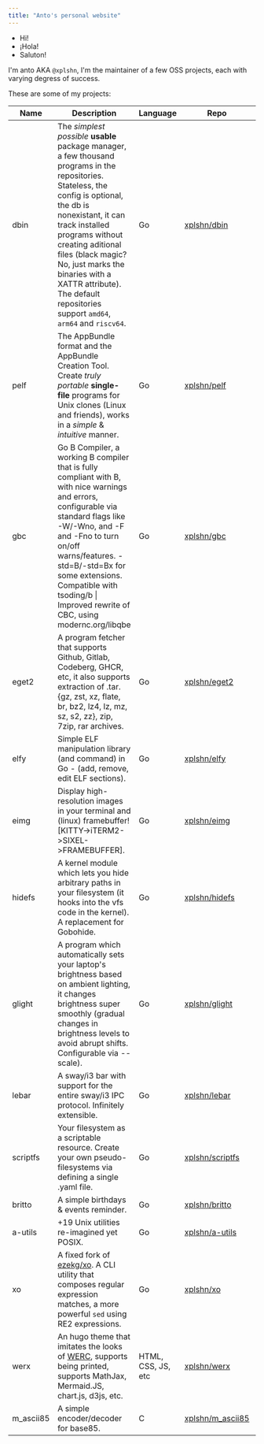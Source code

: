 ```yaml
---
title: "Anto's personal website"
---
```


- Hi!
- ¡Hola!
- Saluton!

I'm anto AKA `@xplshn`, I'm the maintainer of a few OSS projects, each with varying degress of success.

These are some of my projects:

| Name      | Description                                                                                                                                                                                                                                                                                                                                                     | Language           | Repo                                                    | Official Website                                 |
|-----------|-----------------------------------------------------------------------------------------------------------------------------------------------------------------------------------------------------------------------------------------------------------------------------------------------------------------------------------------------------------------|--------------------|---------------------------------------------------------|--------------------------------------------------|
| dbin      | The _simplest possible_ __usable__ package manager, a few thousand programs in the repositories. Stateless, the config is optional, the db is nonexistant, it can track installed programs without creating aditional files (black magic? No, just marks the binaries with a XATTR attribute). The default repositories support `amd64`, `arm64` and `riscv64`. | Go                 | [xplshn/dbin](https://github.com/xplshn/dbin)           |                                                  |
| pelf      | The AppBundle format and the AppBundle Creation Tool. Create _truly portable_ __single-file__ programs for Unix clones (Linux and friends), works in a _simple_ & _intuitive_ manner.                                                                                                                                                                           | Go                 | [xplshn/pelf](https://github.com/xplshn/pelf)           | [pelf.xplshn.com.ar](https://pelf.xplshn.com.ar) |
| gbc       | Go B Compiler, a working B compiler that is fully compliant with B, with nice warnings and errors, configurable via standard flags like -W/-Wno, and -F and -Fno to turn on/off warns/features. -std=B/-std=Bx for some extensions. Compatible with tsoding/b \| Improved rewrite of CBC, using modernc.org/libqbe                                               | Go                 | [xplshn/gbc](https://github.com/xplshn/gbc)            |                                                  |
| eget2     | A program fetcher that supports Github, Gitlab, Codeberg, GHCR, etc, it also supports extraction of .tar.{gz, zst, xz, flate, br, bz2, lz4, lz, mz, sz, s2, zz}, zip, 7zip, rar archives.                                                                                                                                                                       | Go                 | [xplshn/eget2](https://github.com/xplshn/eget2)         |                                                  |
| elfy      | Simple ELF manipulation library (and command) in Go - (add, remove, edit ELF sections).                                                                                                                                                                                                                                                                         | Go                 | [xplshn/elfy](https://github.com/xplshn/elfy)           |                                                  |
| eimg      | Display high-resolution images in your terminal and (linux) framebuffer! [KITTY->iTERM2->SIXEL->FRAMEBUFFER].                                                                                                                                                                                                                                                   | Go                 | [xplshn/eimg](https://github.com/xplshn/eimg)           |                                                  |
| hidefs    | A kernel module which lets you hide arbitrary paths in your filesystem (it hooks into the vfs code in the kernel). A replacement for Gobohide.                                                                                                                                                                                                                  | Go                 | [xplshn/hidefs](https://github.com/xplshn/hidefs)       |                                                  |
| glight    | A program which automatically sets your laptop's brightness based on ambient lighting, it changes brightness super smoothly (gradual changes in brightness levels to avoid abrupt shifts. Configurable via --scale).                                                                                                                                            | Go                 | [xplshn/glight](https://github.com/xplshn/glight)       |                                                  |
| lebar     | A sway/i3 bar with support for the entire sway/i3 IPC protocol. Infinitely extensible.                                                                                                                                                                                                                                                                          | Go                 | [xplshn/lebar](https://github.com/xplshn/lebar)         |                                                  |
| scriptfs  | Your filesystem as a scriptable resource. Create your own pseudo-filesystems via defining a single .yaml file.                                                                                                                                                                                                                                                  | Go                 | [xplshn/scriptfs](https://github.com/xplshn/scriptfs)   |                                                  |
| britto    | A simple birthdays & events reminder.                                                                                                                                                                                                                                                                                                                           | Go                 | [xplshn/britto](https://github.com/xplshn/britto)       |                                                  |
| a-utils   | +19 Unix utilities re-imagined yet POSIX.                                                                                                                                                                                                                                                                                                                       | Go                 | [xplshn/a-utils](https://github.com/xplshn/a-utils)     |                                                  |
| xo        | A fixed fork of [ezekg/xo](https://github.com/ezekg/xo). A CLI utility that composes regular expression matches, a more powerful `sed` using RE2 expressions.                                                                                                                                                                                                   | Go                 | [xplshn/xo](https://github.com/xplshn/xo)               |                                                  |
| werx      | An hugo theme that imitates the looks of [WERC](https://werc.cat-v.org), supports being printed, supports MathJax, Mermaid.JS, chart.js, d3js, etc.                                                                                                                                                                                                             | HTML, CSS, JS, etc | [xplshn/werx](https://github.com/xplshn/werx)           |                                                  |
| m_ascii85 | A simple encoder/decoder for base85.                                                                                                                                                                                                                                                                                                                            | C                  | [xplshn/m_ascii85](https://github.com/xplshn/m_ascii85) |                                                  |
